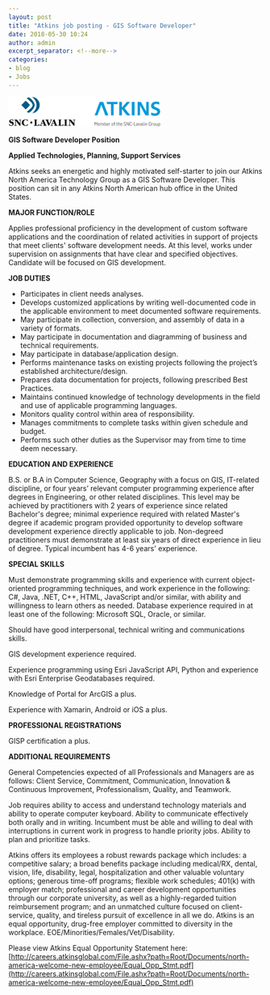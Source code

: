 ```yaml
---
layout: post
title: "Atkins job posting - GIS Software Developer"
date: 2018-05-30 10:24
author: admin
excerpt_separator: <!--more-->
categories:
- blog
- Jobs
---
```


![](/assets/img/blog/snc_logo.png)

**GIS Software Developer Position**

**Applied Technologies, Planning, Support Services**

Atkins seeks an energetic and highly motivated self-starter to join our Atkins North America Technology Group as a GIS Software Developer. This position can sit in any Atkins North American hub office in the United States.

**MAJOR FUNCTION/ROLE**

Applies professional proficiency in the development of custom software applications and the coordination of related activities in support of projects that meet clients' software development needs. At this level, works under supervision on assignments that have clear and specified objectives. Candidate will be focused on GIS development.

**JOB DUTIES**

- Participates in client needs analyses.
- Develops customized applications by writing well-documented code in the applicable environment to meet documented software requirements.
- May participate in collection, conversion, and assembly of data in a variety of formats.
- May participate in documentation and diagramming of business and technical requirements.
- May participate in database/application design.
- Performs maintenance tasks on existing projects following the project’s established architecture/design.
- Prepares data documentation for projects, following prescribed Best Practices.
- Maintains continued knowledge of technology developments in the field and use of applicable programming languages.
- Monitors quality control within area of responsibility.
- Manages commitments to complete tasks within given schedule and budget.
- Performs such other duties as the Supervisor may from time to time deem necessary.

**EDUCATION AND EXPERIENCE**

B.S. or B.A in Computer Science, Geography with a focus on GIS, IT-related discipline, or four years’ relevant computer programming experience after degrees in Engineering, or other related disciplines. This level may be achieved by practitioners with 2 years of experience since related Bachelor's degree; minimal experience required with related Master's degree if academic program provided opportunity to develop software development experience directly applicable to job. Non-degreed practitioners must demonstrate at least six years of direct experience in lieu of degree. Typical incumbent has 4-6 years' experience.

**SPECIAL SKILLS**

Must demonstrate programming skills and experience with current object-oriented programming techniques, and work experience in the following: C#, Java, .NET, C++, HTML, JavaScript and/or similar, with ability and willingness to learn others as needed. Database experience required in at least one of the following: Microsoft SQL, Oracle, or similar.

Should have good interpersonal, technical writing and communications skills.

GIS development experience required.

Experience programming using Esri JavaScript API, Python and experience with Esri Enterprise Geodatabases required.

Knowledge of Portal for ArcGIS a plus.

Experience with Xamarin, Android or iOS a plus.

**PROFESSIONAL REGISTRATIONS**

GISP certification a plus.

**ADDITIONAL REQUIREMENTS**

General Competencies expected of all Professionals and Managers are as follows: Client Service, Commitment, Communication, Innovation & Continuous Improvement, Professionalism, Quality, and Teamwork.

Job requires ability to access and understand technology materials and ability to operate computer keyboard. Ability to communicate effectively both orally and in writing. Incumbent must be able and willing to deal with interruptions in current work in progress to handle priority jobs. Ability to plan and prioritize tasks.

Atkins offers its employees a robust rewards package which includes: a competitive salary; a broad benefits package including medical/RX, dental, vision, life, disability, legal, hospitalization and other valuable voluntary options; generous time-off programs; flexible work schedules; 401(k) with employer match; professional and career development opportunities through our corporate university, as well as a highly-regarded tuition reimbursement program; and an unmatched culture focused on client-service, quality, and tireless pursuit of excellence in all we do. Atkins is an equal opportunity, drug-free employer committed to diversity in the workplace. EOE/Minorities/Females/Vet/Disability.

Please view Atkins Equal Opportunity Statement here:
[http://careers.atkinsglobal.com/File.ashx?path=Root/Documents/north-america-welcome-new-employee/Equal_Opp_Stmt.pdf](http://careers.atkinsglobal.com/File.ashx?path=Root/Documents/north-america-welcome-new-employee/Equal_Opp_Stmt.pdf)
